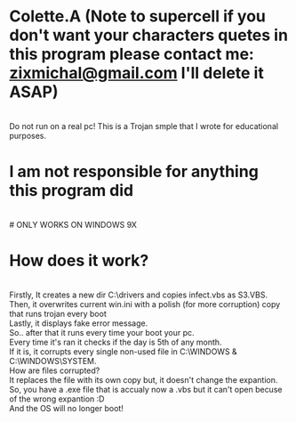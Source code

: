 # Colette.A (Note to supercell if you don't want your characters quetes in this program please contact me: zixmichal@gmail.com I'll delete it ASAP)
<br> Do not run on a real pc!
This is a Trojan smple that I wrote for educational purposes.
# I am not responsible for anything this program did

<br>
# ONLY WORKS ON WINDOWS 9X
<br>
<h1>How does it work?</h1>
<br>
Firstly, It creates a new dir C:\drivers and copies infect.vbs as S3.VBS.
<br>
Then, it overwrites current win.ini with a polish (for more corruption) copy that runs trojan every boot
<br>
Lastly, it displays fake error message.
<br>
So.. after that it runs every time your boot your pc.
<br>
Every time it's ran it checks if the day is 5th of any month.
<br>
If it is, it corrupts every single non-used file in C:\WINDOWS & C:\WINDOWS\SYSTEM.
<br>
How are files corrupted?
<br>
It replaces the file with its own copy but, it doesn't change the expantion.
<br>
So, you have a .exe file that is accualy now a .vbs but it can't open becuse of the wrong expantion :D
<br>
And the OS will no longer boot!

